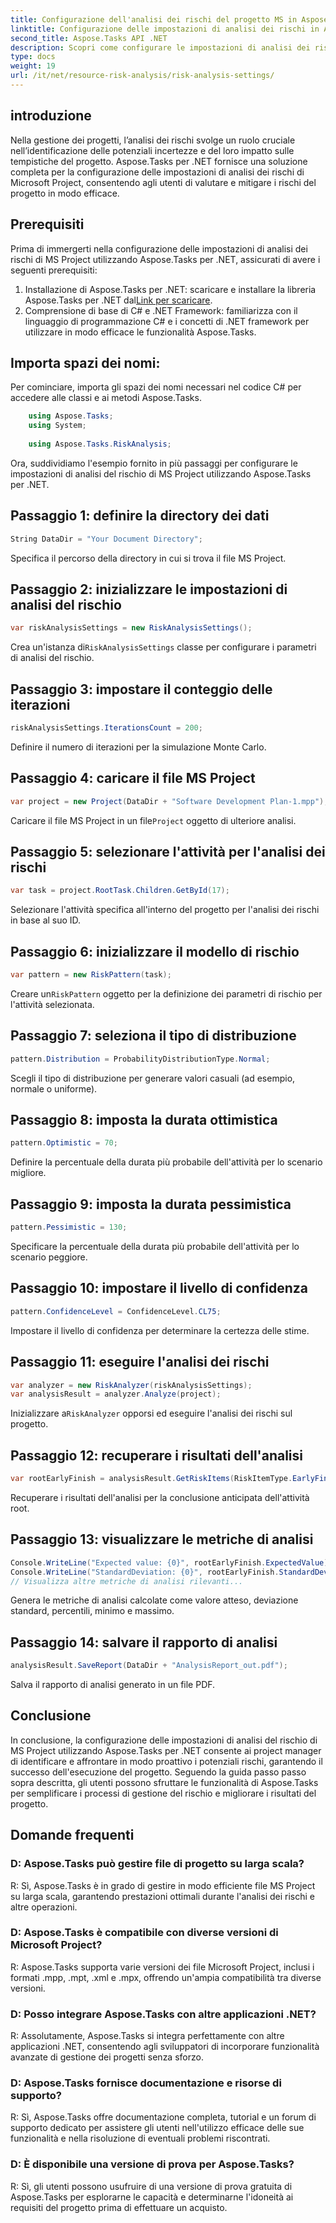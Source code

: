```yaml
---
title: Configurazione dell'analisi dei rischi del progetto MS in Aspose.Tasks
linktitle: Configurazione delle impostazioni di analisi dei rischi in Aspose.Tasks
second_title: Aspose.Tasks API .NET
description: Scopri come configurare le impostazioni di analisi dei rischi di MS Project utilizzando Aspose.Tasks per .NET. Migliora l'efficienza della gestione dei progetti con tecniche avanzate di valutazione del rischio.
type: docs
weight: 19
url: /it/net/resource-risk-analysis/risk-analysis-settings/
---
```

## introduzione
Nella gestione dei progetti, l’analisi dei rischi svolge un ruolo cruciale nell’identificazione delle potenziali incertezze e del loro impatto sulle tempistiche del progetto. Aspose.Tasks per .NET fornisce una soluzione completa per la configurazione delle impostazioni di analisi dei rischi di Microsoft Project, consentendo agli utenti di valutare e mitigare i rischi del progetto in modo efficace.
## Prerequisiti

Prima di immergerti nella configurazione delle impostazioni di analisi dei rischi di MS Project utilizzando Aspose.Tasks per .NET, assicurati di avere i seguenti prerequisiti:
1.  Installazione di Aspose.Tasks per .NET: scaricare e installare la libreria Aspose.Tasks per .NET dal[Link per scaricare](https://releases.aspose.com/tasks/net/).
2. Comprensione di base di C# e .NET Framework: familiarizza con il linguaggio di programmazione C# e i concetti di .NET framework per utilizzare in modo efficace le funzionalità Aspose.Tasks.

## Importa spazi dei nomi:
Per cominciare, importa gli spazi dei nomi necessari nel codice C# per accedere alle classi e ai metodi Aspose.Tasks.
```csharp
    using Aspose.Tasks;
    using System;
    
    using Aspose.Tasks.RiskAnalysis;
```

Ora, suddividiamo l'esempio fornito in più passaggi per configurare le impostazioni di analisi del rischio di MS Project utilizzando Aspose.Tasks per .NET.
## Passaggio 1: definire la directory dei dati
```csharp
String DataDir = "Your Document Directory";
```
Specifica il percorso della directory in cui si trova il file MS Project.
## Passaggio 2: inizializzare le impostazioni di analisi del rischio
```csharp
var riskAnalysisSettings = new RiskAnalysisSettings();
```
 Crea un'istanza di`RiskAnalysisSettings` classe per configurare i parametri di analisi del rischio.
## Passaggio 3: impostare il conteggio delle iterazioni
```csharp
riskAnalysisSettings.IterationsCount = 200;
```
Definire il numero di iterazioni per la simulazione Monte Carlo.
## Passaggio 4: caricare il file MS Project
```csharp
var project = new Project(DataDir + "Software Development Plan-1.mpp");
```
 Caricare il file MS Project in un file`Project` oggetto di ulteriore analisi.
## Passaggio 5: selezionare l'attività per l'analisi dei rischi
```csharp
var task = project.RootTask.Children.GetById(17);
```
Selezionare l'attività specifica all'interno del progetto per l'analisi dei rischi in base al suo ID.
## Passaggio 6: inizializzare il modello di rischio
```csharp
var pattern = new RiskPattern(task);
```
 Creare un`RiskPattern` oggetto per la definizione dei parametri di rischio per l'attività selezionata.
## Passaggio 7: seleziona il tipo di distribuzione
```csharp
pattern.Distribution = ProbabilityDistributionType.Normal;
```
Scegli il tipo di distribuzione per generare valori casuali (ad esempio, normale o uniforme).
## Passaggio 8: imposta la durata ottimistica
```csharp
pattern.Optimistic = 70;
```
Definire la percentuale della durata più probabile dell'attività per lo scenario migliore.
## Passaggio 9: imposta la durata pessimistica
```csharp
pattern.Pessimistic = 130;
```
Specificare la percentuale della durata più probabile dell'attività per lo scenario peggiore.
## Passaggio 10: impostare il livello di confidenza
```csharp
pattern.ConfidenceLevel = ConfidenceLevel.CL75;
```
Impostare il livello di confidenza per determinare la certezza delle stime.
## Passaggio 11: eseguire l'analisi dei rischi
```csharp
var analyzer = new RiskAnalyzer(riskAnalysisSettings);
var analysisResult = analyzer.Analyze(project);
```
 Inizializzare a`RiskAnalyzer` opporsi ed eseguire l'analisi dei rischi sul progetto.
## Passaggio 12: recuperare i risultati dell'analisi
```csharp
var rootEarlyFinish = analysisResult.GetRiskItems(RiskItemType.EarlyFinish).Get(project.RootTask);
```
Recuperare i risultati dell'analisi per la conclusione anticipata dell'attività root.
## Passaggio 13: visualizzare le metriche di analisi
```csharp
Console.WriteLine("Expected value: {0}", rootEarlyFinish.ExpectedValue);
Console.WriteLine("StandardDeviation: {0}", rootEarlyFinish.StandardDeviation);
// Visualizza altre metriche di analisi rilevanti...
```
Genera le metriche di analisi calcolate come valore atteso, deviazione standard, percentili, minimo e massimo.
## Passaggio 14: salvare il rapporto di analisi
```csharp
analysisResult.SaveReport(DataDir + "AnalysisReport_out.pdf");
```
Salva il rapporto di analisi generato in un file PDF.

## Conclusione
In conclusione, la configurazione delle impostazioni di analisi del rischio di MS Project utilizzando Aspose.Tasks per .NET consente ai project manager di identificare e affrontare in modo proattivo i potenziali rischi, garantendo il successo dell'esecuzione del progetto. Seguendo la guida passo passo sopra descritta, gli utenti possono sfruttare le funzionalità di Aspose.Tasks per semplificare i processi di gestione del rischio e migliorare i risultati del progetto.
## Domande frequenti
### D: Aspose.Tasks può gestire file di progetto su larga scala?
R: Sì, Aspose.Tasks è in grado di gestire in modo efficiente file MS Project su larga scala, garantendo prestazioni ottimali durante l'analisi dei rischi e altre operazioni.
### D: Aspose.Tasks è compatibile con diverse versioni di Microsoft Project?
R: Aspose.Tasks supporta varie versioni dei file Microsoft Project, inclusi i formati .mpp, .mpt, .xml e .mpx, offrendo un'ampia compatibilità tra diverse versioni.
### D: Posso integrare Aspose.Tasks con altre applicazioni .NET?
R: Assolutamente, Aspose.Tasks si integra perfettamente con altre applicazioni .NET, consentendo agli sviluppatori di incorporare funzionalità avanzate di gestione dei progetti senza sforzo.
### D: Aspose.Tasks fornisce documentazione e risorse di supporto?
R: Sì, Aspose.Tasks offre documentazione completa, tutorial e un forum di supporto dedicato per assistere gli utenti nell'utilizzo efficace delle sue funzionalità e nella risoluzione di eventuali problemi riscontrati.
### D: È disponibile una versione di prova per Aspose.Tasks?
R: Sì, gli utenti possono usufruire di una versione di prova gratuita di Aspose.Tasks per esplorarne le capacità e determinarne l'idoneità ai requisiti del progetto prima di effettuare un acquisto.